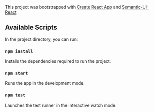 This project was bootstrapped with [Create React App](https://github.com/facebook/create-react-app) and [Semantic-UI-React](https://github.com/Semantic-Org/Semantic-UI-React)



## Available Scripts

In the project directory, you can run:

### `npm install`

Installs the dependencies required to run the project.

### `npm start`

Runs the app in the development mode.

### `npm test`

Launches the test runner in the interactive watch mode.<br>

